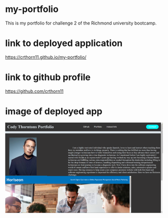 # my-portfolio
This is my portfolio for challenge 2 of the Richmond university bootcamp.


# link to deployed application
https://crthorn11.github.io/my-portfolio/

# link to github profile
https://github.com/crthorn11

# image of deployed app
![alt text](<img/Screenshot 2024-04-17 223359.png>)